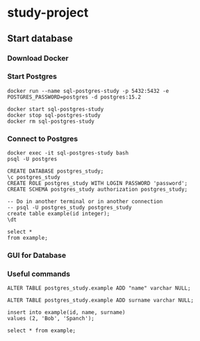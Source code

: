 # study-project

## Start database

### Download Docker

### Start Postgres

```shell
docker run --name sql-postgres-study -p 5432:5432 -e POSTGRES_PASSWORD=postgres -d postgres:15.2

docker start sql-postgres-study
docker stop sql-postgres-study
docker rm sql-postgres-study
```

### Connect to Postgres

```shell
docker exec -it sql-postgres-study bash
psql -U postgres
```

```postgres-sql
CREATE DATABASE postgres_study;
\c postgres_study
CREATE ROLE postgres_study WITH LOGIN PASSWORD 'password';
CREATE SCHEMA postgres_study authorization postgres_study;

-- Do in another terminal or in another connection
-- psql -U postgres_study postgres_study
create table example(id integer);
\dt

select *
from example;
```

### GUI for Database

### Useful commands

```postgres-sql
ALTER TABLE postgres_study.example ADD "name" varchar NULL;

ALTER TABLE postgres_study.example ADD surname varchar NULL;

insert into example(id, name, surname)
values (2, 'Bob', 'Spanch');

select * from example;
```